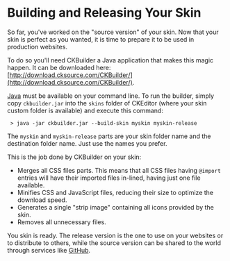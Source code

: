 <!--
Copyright (c) 2003-2015, CKSource - Frederico Knabben. All rights reserved.
For licensing, see LICENSE.md.
-->

# Building and Releasing Your Skin

So far, you've worked on the "source version" of your skin. Now that your skin
is perfect as you wanted, it is time to prepare it to be used in production
websites.

To do so you'll need CKBuilder a Java application that makes this magic happen. It can be downloaded here: [http://download.cksource.com/CKBuilder/](http://download.cksource.com/CKBuilder/).

[Java](http://java.com/en/download/) must be available on your command line. To run the builder, simply copy `ckbuilder.jar` into the `skins` folder of CKEditor (where your skin custom folder is available) and execute this command:

	 > java -jar ckbuilder.jar --build-skin myskin myskin-release

The `myskin` and `myskin-release` parts are your skin folder name and the destination folder name. Just use the names you prefer.

This is the job done by CKBuilder on your skin:

* Merges all CSS files parts. This means that all CSS files having `@import` entries will have their imported files in-lined, having just one file available.
* Minifies CSS and JavaScript files, reducing their size to optimize the download speed.
* Generates a single "strip image" containing all icons provided by the skin.
* Removes all unnecessary files.

You skin is ready. The release version is the one to use on your websites or to distribute to others, while the source version can be shared to the world through services like [GitHub](http://github.com/).
